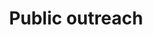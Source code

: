 ---
layout: post
title: Public outreach
description: >
sitemap: true
hide_last_modified: true
image:
  path:    /assets/img/subjects/outreach/dearborn/bkg_dearborn.png
  srcset:
    1920w: /assets/img/subjects/outreach/dearborn/bkg_dearborn.png
    #960w: /assets/img/subjects/outreach/dearborn/bkg_dearborn_50.png
    #480w: /assets/img/subjects/outreach/dearborn/bkg_dearborn_25.png
    #240w: /assets/img/subjects/outreach/dearborn/bkg_dearborn_125.png
slug: outreach
---
